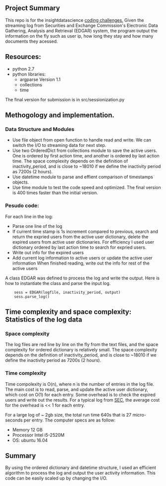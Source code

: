 ## Project Summary
This repo is for the insightdatascience [coding challenges.](https://github.com/InsightDataScience/edgar-analytics)
Given the streaming log from Securities and Exchange Commission's Electronic Data Gathering, Analysis and Retrieval (EDGAR) system, the program output the information on the fly such as user ip, how long they stay and how many documents they acessed. 

## Resources:
- python 2.7
- python libraries: 
  * argparse Version 1.1
  * collections
  * time 

The final version for submission is in src/sessionization.py 

## Methogology and implementation. 

### Data Structure and Modules
- Use file object from open function to handle read and write. We can switch the I/O to streaming data for next step. 
- Use two OrderedDict from collections module to save the active users. One is ordered by first action time, and another is ordered by last action time. The space complexity depends on the definition of inactivity_period, and is close to ~18010 if we define the inactivity period as 7200s (2 hours).    
- Use datetime module to parse and effient comparison of timestamps objects. 
- Use time module to test the code speed and optimized. The final version is 400 times faster than the initial version. 

### Pesudo code:
For each line in the log: 
  + Parse one line of the log
  + If current time stamp is 1s increment compared to previous, search and return the expried users from the active user dictionary, delete the expired users from active user dictionaries. For efficiency I used user dictionary ordered by last action time to search for expried users. 
  + Write out info for the expired users 
  + Add current log information to active users or update the active user information
When finished reading, write out the info for rest of the active users 


A class EDGAR was defined to process the log and write the output. Here is how to instantiate the class and parse the input log. 
```
    sess = EDGAR(logfile, inactivity_period, output)
    sess.parse_log()
```

## Time complexity and space complexity: Statistics of the log data 
### Space complexity
The log files are red line by line on the fly from the text files, and the space complexity for ordered dictionary is relatively small. The space complexity depends on the definition of inactivity_period, and is close to ~18010 if we define the inactivity period as 7200s (2 hours).
### Time complexity
Time compolexity is O(n), where n is the number of entries in the log file. The main cost is to read, parse, and update the active user dictionary, which cost on O(1) for each entry. Some overhead is to check the expired users and write out the results. For a typical log from [SEC](https://www.sec.gov/dera/data/edgar-log-file-data-set.html), the average cost for the overhead is << 1 for each entry. 


For a large log of ~ 2gb size, the total run time 640s that is 27 micro-seconds per entry. 
The computer specs are as follow:
- Memory 12 GB 
- Processor Intel i5-2520M 
- OS: ubuntu 16.04
## Summary 
By using the ordered dictionary and datetime structure, I used an efficient algorithm to process the log and output the user activity information. This code can be easily scaled up by changing the I/O.  
